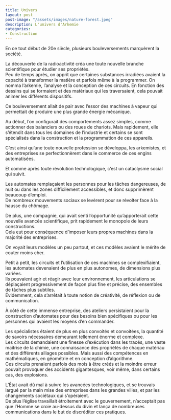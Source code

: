 ```yaml
---
title: Univers  
layout: post  
post-image: "/assets/images/nature-forest.jpeg"  
description: L'univers d'Arkemie
categories:   
- Construction  
---
```



En ce tout début de 20e siècle, plusieurs bouleversements marquèrent la société.  
  
La découverte de la radioactivité créa une toute nouvelle branche scientifique pour étudier ses propriétés.  
Peu de temps après, on apprit que certaines substances irradiées avaient la capacité à transformer la matière et parfois même à la programmer.
On nomma l’arkemie, l’analyse et la conception de ces circuits.
En fonction des dessins qui se formaient et des matériaux qui les traversaient, cela pouvait animer les différents dispositifs.
  
Ce bouleversement allait de pair avec l’essor des machines à vapeur qui permettait de produire une plus grande énergie mécanique.  

Au début, l’on configurait des comportements assez simples, comme actionner des balanciers ou des roues de chariots.
Mais rapidement, elle s’étendit dans tous les domaines de l’industrie et certains se sont spécialisés dans la construction et la programmation de ces appareils.  
  
C’est ainsi qu’une toute nouvelle profession se développa, les arkemistes, et des entreprises se perfectionnèrent dans le commerce de ces engins automatisées.  
  
Et comme après toute révolution technologique, c’est un cataclysme social qui suivit.  
  
Les automates remplaçaient les personnes pour les tâches dangereuses, de nuit ou dans les zones difficilement accessibles, et donc supprimèrent beaucoup d’emploi.  
De nombreux mouvements sociaux se levèrent pour se révolter face à la hausse du chômage.   
  
De plus, une compagnie, qui avait senti l’opportunité qu’apporterait cette nouvelle avancée scientifique, prit rapidement le monopole de leurs constructions.   
Cela eut pour conséquence d’imposer leurs propres machines dans la majorité des entreprises.   
  
On voyait leurs modèles un peu partout, et ces modèles avaient le mérite de couter moins cher.   
  
Petit à petit, les circuits et l’utilisation de ces machines se complexifiaient, les automates devenaient de plus en plus autonomes, de dimensions plus variées.  
Ils pouvaient agir et réagir avec leur environnement, les articulations se déplaçaient progressivement de façon plus fine et précise, des ensembles de tâches plus subtiles.   
Évidemment, cela s’arrêtait à toute notion de créativité, de réflexion ou de communication.   
  
À côté de cette immense entreprise, des ateliers persistaient pour la construction d’automates pour des besoins bien spécifiques ou pour les personnes qui avaient les moyens d’en commander.  
  
Les spécialistes étaient de plus en plus convoités et convoitées, la quantité de savoirs nécessaires demeurant tellement énorme et complexe.    
Les circuits demandaient une finesse d’exécution dans les tracés, une vaste maîtrise de la chimie, une connaissance des propriétés de chaque matériau et des différents alliages possibles.
Mais aussi des compétences en mathématiques, en géométrie et en conception d’algorithme.   
Ces circuits prenaient parfois des mois à être créés et la moindre erreur pouvait provoquer des accidents gigantesques, voir même, dans certains cas, des explosions.  
  
L’État avait dû mal à suivre les avancées technologiques, et se trouvais largué par la main mise des entreprises dans les grandes villes, et par les changements sociétaux qui s’opéraient.  
De plus l’église travaillait étroitement avec le gouvernement, n’acceptait pas que l’Homme se croie au-dessus du divin et lança de nombreuses communications dans le but de discréditer ces pratiques.  
